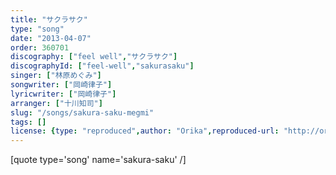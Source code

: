 ```yaml
---
title: "サクラサク"
type: "song"
date: "2013-04-07"
order: 360701
discography: ["feel well","サクラサク"]
discographyId: ["feel-well","sakurasaku"]
singer: ["林原めぐみ"]
songwriter: ["岡崎律子"]
lyricwriter: ["岡崎律子"]
arranger: ["十川知司"]
slug: "/songs/sakura-saku-megmi"
tags: []
license: {type: "reproduced",author: "Orika",reproduced-url: "http://orikamushi.myweb.hinet.net",reproduced-website: "織歌蟲"}
---
```


\[quote type='song' name='sakura-saku' /\]

